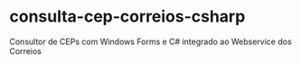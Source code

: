 # consulta-cep-correios-csharp
Consultor de CEPs com Windows Forms e C# integrado ao Webservice dos Correios

